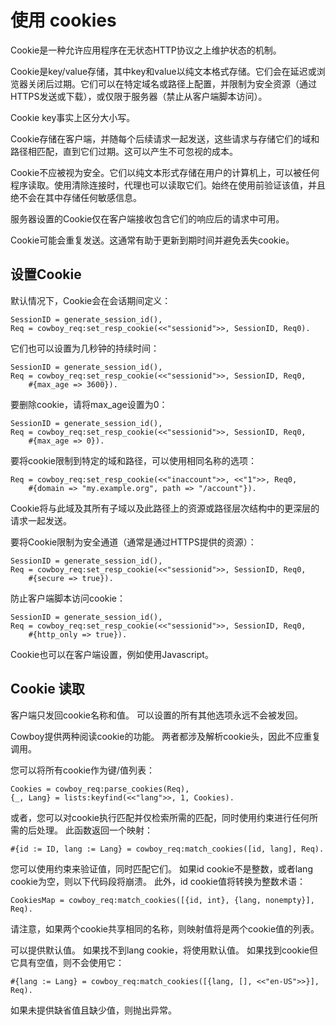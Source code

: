 # 使用 cookies

Cookie是一种允许应用程序在无状态HTTP协议之上维护状态的机制。

Cookie是key/value存储，其中key和value以纯文本格式存储。它们会在延迟或浏览器关闭后过期。它们可以在特定域名或路径上配置，并限制为安全资源（通过HTTPS发送或下载），或仅限于服务器（禁止从客户端脚本访问）。

Cookie key事实上区分大小写。

Cookie存储在客户端，并随每个后续请求一起发送，这些请求与存储它们的域和路径相匹配，直到它们过期。这可以产生不可忽视的成本。

Cookie不应被视为安全。它们以纯文本形式存储在用户的计算机上，可以被任何程序读取。使用清除连接时，代理也可以读取它们。始终在使用前验证该值，并且绝不会在其中存储任何敏感信息。

服务器设置的Cookie仅在客户端接收包含它们的响应后的请求中可用。

Cookie可能会重复发送。这通常有助于更新到期时间并避免丢失cookie。

## 设置Cookie

默认情况下，Cookie会在会话期间定义：
```
SessionID = generate_session_id(),
Req = cowboy_req:set_resp_cookie(<<"sessionid">>, SessionID, Req0).
```
它们也可以设置为几秒钟的持续时间：
```
SessionID = generate_session_id(),
Req = cowboy_req:set_resp_cookie(<<"sessionid">>, SessionID, Req0,
    #{max_age => 3600}).
```
要删除cookie，请将max_age设置为0：
```
SessionID = generate_session_id(),
Req = cowboy_req:set_resp_cookie(<<"sessionid">>, SessionID, Req0,
    #{max_age => 0}).
```
要将cookie限制到特定的域和路径，可以使用相同名称的选项：
```
Req = cowboy_req:set_resp_cookie(<<"inaccount">>, <<"1">>, Req0,
    #{domain => "my.example.org", path => "/account"}).
```

Cookie将与此域及其所有子域以及此路径上的资源或路径层次结构中的更深层的请求一起发送。

要将Cookie限制为安全通道（通常是通过HTTPS提供的资源）：
```
SessionID = generate_session_id(),
Req = cowboy_req:set_resp_cookie(<<"sessionid">>, SessionID, Req0,
    #{secure => true}).
```

防止客户端脚本访问cookie：
```
SessionID = generate_session_id(),
Req = cowboy_req:set_resp_cookie(<<"sessionid">>, SessionID, Req0,
    #{http_only => true}).
```

Cookie也可以在客户端设置，例如使用Javascript。

## Cookie 读取

客户端只发回cookie名称和值。 可以设置的所有其他选项永远不会被发回。

Cowboy提供两种阅读cookie的功能。 两者都涉及解析cookie头，因此不应重复调用。

您可以将所有cookie作为键/值列表：
```
Cookies = cowboy_req:parse_cookies(Req),
{_, Lang} = lists:keyfind(<<"lang">>, 1, Cookies).
```

或者，您可以对cookie执行匹配并仅检索所需的匹配，同时使用约束进行任何所需的后处理。 此函数返回一个映射：
```
#{id := ID, lang := Lang} = cowboy_req:match_cookies([id, lang], Req).
```

您可以使用约束来验证值，同时匹配它们。 如果id cookie不是整数，或者lang cookie为空，则以下代码段将崩溃。 此外，id cookie值将转换为整数术语：
```
CookiesMap = cowboy_req:match_cookies([{id, int}, {lang, nonempty}], Req).
```
请注意，如果两个cookie共享相同的名称，则映射值将是两个cookie值的列表。

可以提供默认值。 如果找不到lang cookie，将使用默认值。 如果找到cookie但它具有空值，则不会使用它：
```
#{lang := Lang} = cowboy_req:match_cookies([{lang, [], <<"en-US">>}], Req).
```

如果未提供缺省值且缺少值，则抛出异常。